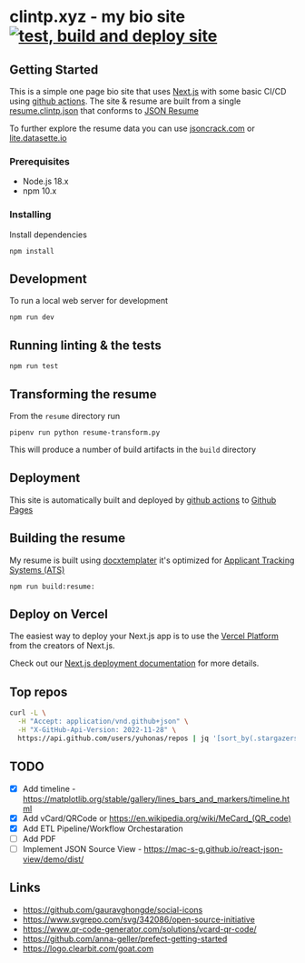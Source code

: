 # clintp.xyz - my bio site &nbsp;[![test, build and deploy site](https://github.com/yuhonas/clintp.xyz/actions/workflows/ci.yml/badge.svg)](https://github.com/yuhonas/clintp.xyz/actions/workflows/ci.yml)

## Getting Started

This is a simple one page bio site that uses [Next.js](https://nextjs.org/) with some basic CI/CD using [github actions](./.github/workflows/ci.yml). The site & resume are built from a single [resume.clintp.json](./resume/resume.clintp.json) that conforms to [JSON Resume](https://jsonresume.org/)


To further explore the resume data you can use [jsoncrack.com](https://jsoncrack.com/editor?json=https://raw.githubusercontent.com/yuhonas/clintp.xyz/main/resume/resume.clintp.json) or [lite.datasette.io](https://lite.datasette.io/?json=https://raw.githubusercontent.com/yuhonas/clintp.xyz/main/resume/resume.clintp.json#/data/resume?_sort=rowid&_facet=name&_facet=location)

### Prerequisites

* Node.js 18.x
* npm 10.x

### Installing

Install dependencies

```
npm install
```

## Development

To run a local web server for development

```
npm run dev
```

## Running linting & the tests

```
npm run test
```

## Transforming the resume

From the `resume` directory run

```
pipenv run python resume-transform.py
```

This will produce a number of build artifacts in the `build` directory

## Deployment


This site is automatically built and deployed by [github actions](https://github.com/actions) to [Github Pages](https://pages.github.com/)


## Building the resume

My resume is built using [docxtemplater](https://docxtemplater.com/) it's optimized for [Applicant Tracking Systems (ATS)](https://en.wikipedia.org/wiki/Applicant_tracking_system)

```
npm run build:resume:
```


## Deploy on Vercel

The easiest way to deploy your Next.js app is to use the [Vercel Platform](https://vercel.com/new?utm_medium=default-template&filter=next.js&utm_source=create-next-app&utm_campaign=create-next-app-readme) from the creators of Next.js.

Check out our [Next.js deployment documentation](https://nextjs.org/docs/deployment) for more details.

## Top repos
```bash
curl -L \
  -H "Accept: application/vnd.github+json" \
  -H "X-GitHub-Api-Version: 2022-11-28" \
  https://api.github.com/users/yuhonas/repos | jq '[sort_by(.stargazers_count) | reverse | limit(4; .[])]'
```

## TODO
- [x] Add timeline - https://matplotlib.org/stable/gallery/lines_bars_and_markers/timeline.html
- [x] Add vCard/QRCode or https://en.wikipedia.org/wiki/MeCard_(QR_code)
- [x] Add ETL Pipeline/Workflow Orchestaration
- [ ] Add PDF
- [ ] Implement JSON Source View - https://mac-s-g.github.io/react-json-view/demo/dist/

## Links
* https://github.com/gauravghongde/social-icons
* https://www.svgrepo.com/svg/342086/open-source-initiative
* https://www.qr-code-generator.com/solutions/vcard-qr-code/
* https://github.com/anna-geller/prefect-getting-started
* https://logo.clearbit.com/goat.com

